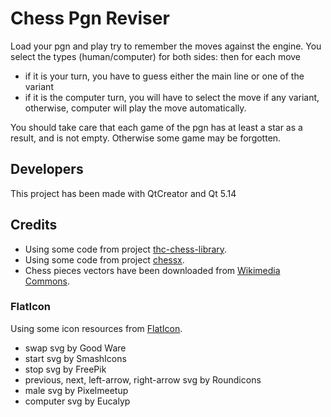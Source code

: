 # Chess Pgn Reviser

Load your pgn and play try to remember the moves against the engine.
You select the types (human/computer) for both sides: then for each move
* if it is your turn, you have to guess either the main line or one of the variant
* if it is the computer turn, you will have to select the move if any variant, otherwise, computer will play the move automatically.

You should take care that each game of the pgn has at least a star as a result, and is not empty. Otherwise some game may be forgotten.

## Developers

This project has been made with QtCreator and Qt 5.14

## Credits

* Using some code from project [thc-chess-library](https://github.com/billforsternz/thc-chess-library).
* Using some code from project [chessx](http://chessx.sourceforge.net/).
* Chess pieces vectors have been downloaded from [Wikimedia Commons](https://commons.wikimedia.org/wiki/Category:SVG_chess_pieces).

### FlatIcon

Using some icon resources from [FlatIcon](https://www.flaticon.com/).

* swap svg by Good Ware
* start svg by SmashIcons
* stop svg by FreePik
* previous, next, left-arrow, right-arrow svg by Roundicons
* male svg by Pixelmeetup
* computer svg by Eucalyp
